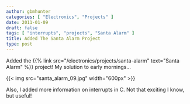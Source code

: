 ```yaml
---
author: gbmhunter
categories: [ "Electronics", "Projects" ]
date: 2011-01-09
draft: false
tags: [ "interrupts", "projects", "Santa Alarm" ]
title: Added The Santa Alarm Project
type: post
---
```


Added the {{% link src="/electronics/projects/santa-alarm" text="Santa Alarm" %}} project! My solution to early mornings...

{{< img src="santa_alarm_09.jpg" width="600px" >}}

Also, I added more information on interrupts in C. Not that exciting I know, but useful!
